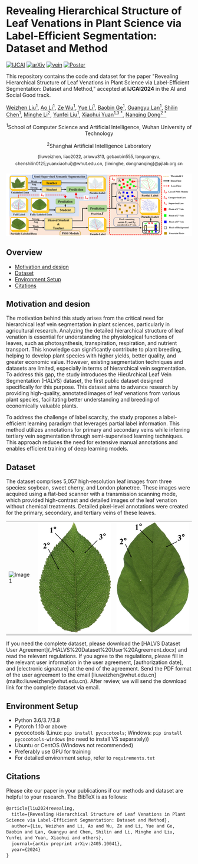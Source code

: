 # Revealing Hierarchical Structure of Leaf Venations in Plant Science via Label-Efficient Segmentation: Dataset and Method

 [![IJCAI](https://img.shields.io/badge/IJCAI-paper-brightgreen)](https://arxiv.org/abs/2405.10041)
 [![arXiv](https://img.shields.io/badge/arXiv-paper-purple?link=https%3A%2F%2Farxiv.org%2Fabs%2F2405.10041)](https://arxiv.org/abs/2405.10041)
 [![vein](https://img.shields.io/badge/vein-Image-yellow?link=https%3A%2F%2Farxiv.org%2Fabs%2F2405.10041)](#Dataset)
 [![Poster](https://img.shields.io/badge/Poster-Presentation-cyan)]()

This repository contains the code and dataset for the paper "Revealing Hierarchical Structure of Leaf Venations in Plant Science via Label-Efficient Segmentation: Dataset and Method," accepted at **IJCAI2024** in the AI and Social Good track.

[Weizhen Liu<sup>1</sup>](https://www.researchgate.net/profile/Weizhen-Liu), [Ao Li<sup>1</sup>](https://arxiv.org/search/cs?searchtype=author&query=Li,+A), [Ze Wu<sup>1</sup>](https://arxiv.org/search/cs?searchtype=author&query=Wu,+Z), [Yue Li<sup>1</sup>](https://arxiv.org/search/cs?searchtype=author&query=Li,+Y), [Baobin Ge<sup>1</sup>](https://arxiv.org/search/cs?searchtype=author&query=Ge,+B), [Guangyu Lan<sup>1</sup>](https://arxiv.org/search/cs?searchtype=author&query=Lan,+G), [Shilin Chen<sup>1</sup>](https://arxiv.org/search/cs?searchtype=author&query=Chen,+S), [Minghe Li<sup>2</sup>](https://arxiv.org/search/cs?searchtype=author&query=Li,+M), [Yunfei Liu<sup>1</sup>](https://arxiv.org/search/cs?searchtype=author&query=Liu,+Y), [Xiaohui Yuan<sup>1,3 *</sup>](https://arxiv.org/search/cs?searchtype=author&query=Yuan,+X), [Nanqing Dong<sup>2 *</sup>](https://eveningdong.github.io/)

<p align="center"><sup>1</sup>School of Computer Science and Artificial Intelligence, Wuhan University of Technology</p>
<p align="center"><sup>2</sup>Shanghai Artificial Intelligence Laboratory</p>
<p align="center"><sup>{liuweizhen, liao2022, arlowu313, gebaobin555, languangyu, chenshilin0125,yuanxiaohui}@whut.edu.cn, {liminghe, dongnanqing}@pjlab.org.cn</sup></p>

<div style="text-align:center">
<img src="assets/main_figure.jpg" width="800" alt="" class="img-responsive">
</div>

## Overview

- [Motivation and design](#motivation-and-design)
- [Dataset](#dataset)
- [Environment Setup](#environment-setup)
- [Citations](#citations)

## Motivation and desion
The motivation behind this study arises from the critical need for hierarchical leaf vein segmentation in plant sciences, particularly in agricultural research. Analyzing the detailed hierarchical structure of leaf venation is essential for understanding the physiological functions of leaves, such as photosynthesis, transpiration, respiration, and nutrient transport. This knowledge can significantly contribute to plant breeding, helping to develop plant species with higher yields, better quality, and greater economic value. However, existing segmentation techniques and datasets are limited, especially in terms of hierarchical vein segmentation. To address this gap, the study introduces the HierArchical Leaf Vein Segmentation (HALVS) dataset, the first public dataset designed specifically for this purpose. This dataset aims to advance research by providing high-quality, annotated images of leaf venations from various plant species, facilitating better understanding and breeding of economically valuable plants.

To address the challenge of label scarcity, the study proposes a label-efficient learning paradigm that leverages partial label information. This method utilizes annotations for primary and secondary veins while inferring tertiary vein segmentation through semi-supervised learning techniques. This approach reduces the need for extensive manual annotations and enables efficient training of deep learning models.

## Dataset
The dataset comprises 5,057 high-resolution leaf images from three species: soybean, sweet cherry, and London planetree. These images were acquired using a flat-bed scanner with a transmission scanning mode, which provided high-contrast and detailed images of the leaf venation without chemical treatments. Detailed pixel-level annotations were created for the primary, secondary, and tertiary veins of these leaves. 
<table>
  <tr>
    <td><img src="assets/ple.jpg" alt="Image1" width="300" height="300"/></td>
    <td><img src="assets/cherry6.jpg" alt="Image2" width="200" height="300"/></td>
    <td><img src="assets/soy.jpg" alt="Image3" width="200" height="300"/></td>
  </tr>
</table>
If you need the complete dataset, please download the [HALVS Dataset User Agreement](./HALVS%20Dataset%20User%20Agreement.docx) and read the relevant regulations. If you agree to the regulations, please fill in the relevant user information in the user agreement, [authorization date], and [electronic signature] at the end of the agreement. Send the PDF format of the user agreement to the email [liuweizhen@whut.edu.cn](mailto:liuweizhen@whut.edu.cn). After review, we will send the download link for the complete dataset via email.


## Environment Setup
* Python 3.6/3.7/3.8
* Pytorch 1.10 or above
* pycocotools (Linux: `pip install pycocotools`; Windows: `pip install pycocotools-windows` (no need to install VS separately))
* Ubuntu or CentOS (Windows not recommended)
* Preferably use GPU for training
* For detailed environment setup, refer to `requirements.txt`

## Citations
Please cite our paper in your publications if our methods and dataset are helpful to your research. The BibTeX is as follows:
~~~
@article{liu2024revealing,
  title={Revealing Hierarchical Structure of Leaf Venations in Plant Science via Label-Efficient Segmentation: Dataset and Method},
  author={Liu, Weizhen and Li, Ao and Wu, Ze and Li, Yue and Ge, Baobin and Lan, Guangyu and Chen, Shilin and Li, Minghe and Liu, Yunfei and Yuan, Xiaohui and others},
  journal={arXiv preprint arXiv:2405.10041},
  year={2024}
}
